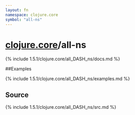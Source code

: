 ```yaml
---
layout: fn
namespace: clojure.core
symbol: "all-ns"
---
```


# [clojure.core](../)/all-ns

{% include 1.5.1/clojure.core/all_DASH_ns/docs.md %}

##Examples

{% include 1.5.1/clojure.core/all_DASH_ns/examples.md %}
## Source
{% include 1.5.1/clojure.core/all_DASH_ns/src.md %}

